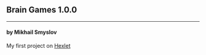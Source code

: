 ## Brain Games 1.0.0
______________________
#### by Mikhail Smyslov

My first project on [Hexlet](https://ru.hexlet.io)